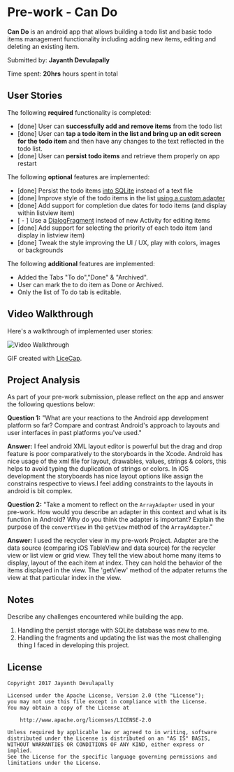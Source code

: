# Pre-work - Can Do

**Can Do** is an android app that allows building a todo list and basic todo items management functionality including adding new items, editing and deleting an existing item.

Submitted by: **Jayanth Devulapally**

Time spent: **20hrs** hours spent in total

## User Stories

The following **required** functionality is completed:

* [done] User can **successfully add and remove items** from the todo list
* [done] User can **tap a todo item in the list and bring up an edit screen for the todo item** and then have any changes to the text reflected in the todo list.
* [done] User can **persist todo items** and retrieve them properly on app restart

The following **optional** features are implemented:

* [done] Persist the todo items [into SQLite](http://guides.codepath.com/android/Persisting-Data-to-the-Device#sqlite) instead of a text file
* [done] Improve style of the todo items in the list [using a custom adapter](http://guides.codepath.com/android/Using-an-ArrayAdapter-with-ListView)
* [done] Add support for completion due dates for todo items (and display within listview item)
* [ - ] Use a [DialogFragment](http://guides.codepath.com/android/Using-DialogFragment) instead of new Activity for editing items
* [done] Add support for selecting the priority of each todo item (and display in listview item)
* [done] Tweak the style improving the UI / UX, play with colors, images or backgrounds

The following **additional** features are implemented:

* Added the Tabs "To do","Done" & "Archived".
* User can mark the to do item as Done or Archived.
* Only the list of To do tab is editable.

## Video Walkthrough

Here's a walkthrough of implemented user stories:

<img src='http://i.imgur.com/W4jDdVF.gif' title='Video Walkthrough' width='' alt='Video Walkthrough' />

GIF created with [LiceCap](http://www.cockos.com/licecap/).

## Project Analysis

As part of your pre-work submission, please reflect on the app and answer the following questions below:

**Question 1:** "What are your reactions to the Android app development platform so far? Compare and contrast Android's approach to layouts and user interfaces in past platforms you've used."

**Answer:** I feel android XML layout editor is powerful but the drag and drop feature is poor comparatively to the storyboards in the Xcode. Android has nice usage of the xml file for layout, drawables, values, strings & colors, this helps to avoid typing the duplication of strings or colors. In iOS development the storyboards has nice layout options like assign the constrains respective to views.I feel adding constraints to the layouts in android is bit complex.

**Question 2:** "Take a moment to reflect on the `ArrayAdapter` used in your pre-work. How would you describe an adapter in this context and what is its function in Android? Why do you think the adapter is important? Explain the purpose of the `convertView` in the `getView` method of the `ArrayAdapter`."

**Answer:** I used the recycler view in my pre-work Project. Adapter are the data source (comparing iOS TableView and data source) for the recycler view or list view or grid view. They tell the view about home many items to display, layout of the each item at index. They can hold the behavior of the items displayed in the view. The 'getView'  method of the adpater returns the view at that particular index in the view.  

## Notes
Describe any challenges encountered while building the app.
1) Handling the persist storage with SQLite database was new to me.
2) Handling the fragments and updating the list was the most challenging thing I faced in developing this project.
## License

    Copyright 2017 Jayanth Devulapally

    Licensed under the Apache License, Version 2.0 (the "License");
    you may not use this file except in compliance with the License.
    You may obtain a copy of the License at

        http://www.apache.org/licenses/LICENSE-2.0

    Unless required by applicable law or agreed to in writing, software
    distributed under the License is distributed on an "AS IS" BASIS,
    WITHOUT WARRANTIES OR CONDITIONS OF ANY KIND, either express or implied.
    See the License for the specific language governing permissions and
    limitations under the License.
